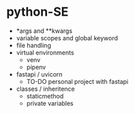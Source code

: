 # python-SE

* *args and **kwargs
* variable scopes and global keyword
* file handling
* virtual environments
  * venv
  * pipenv
* fastapi / uvicorn
  * TO-DO personal project with fastapi
* classes / inheritence
  *   staticmethod
  *   private variables
